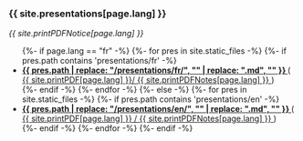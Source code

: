 ### {{ site.presentations[page.lang] }}

_{{ site.printPDFNotice[page.lang] }}_

<ul class="post-list">
{%- if page.lang == "fr" -%}
  {%- for pres in site.static_files -%}
    {%- if pres.path contains 'presentations/fr' -%}
    <li>
      <strong>
        <a target="_blank" href="presentation.html?markdown=fr/{{ pres.path | replace: "/presentations/fr/", ""  }}">
          {{ pres.path | replace: "/presentations/fr/", "" | replace: ".md", "" }}
        </a>
      </strong>
      (<a target="_blank" href="presentation-pdf.html?markdown=en/{{ pres.path | replace: "/presentations/en/", ""  }}&print-pdf">
          {{ site.printPDF[page.lang] }}/
      </a>
      <a target="_blank" href="presentation-pdf-notes.html?markdown=en/{{ pres.path | replace: "/presentations/en/", ""  }}&print-pdf">
          {{ site.printPDFNotes[page.lang] }}
      </a>)
    </li>
    {%- endif -%}
  {%- endfor -%}
{%- else -%}
  {%- for pres in site.static_files -%}
    {%- if pres.path contains 'presentations/en' -%}
    <li>
      <strong>
        <a target="_blank" href="presentation.html?markdown=en/{{ pres.path | replace: "/presentations/en/", ""  }}">
          {{ pres.path | replace: "/presentations/en/", "" | replace: ".md", "" }}
        </a>
      </strong>
      (<a target="_blank" href="presentation-pdf.html?markdown=en/{{ pres.path | replace: "/presentations/en/", ""  }}&print-pdf">
          {{ site.printPDF[page.lang] }}
      </a>
      <a target="_blank" href="presentation-pdf-notes.html?markdown=en/{{ pres.path | replace: "/presentations/en/", ""  }}&print-pdf">
          / {{ site.printPDFNotes[page.lang] }}
      </a>)
    </li>
    {%- endif -%}
  {%- endfor -%}
{%- endif -%}
</ul>